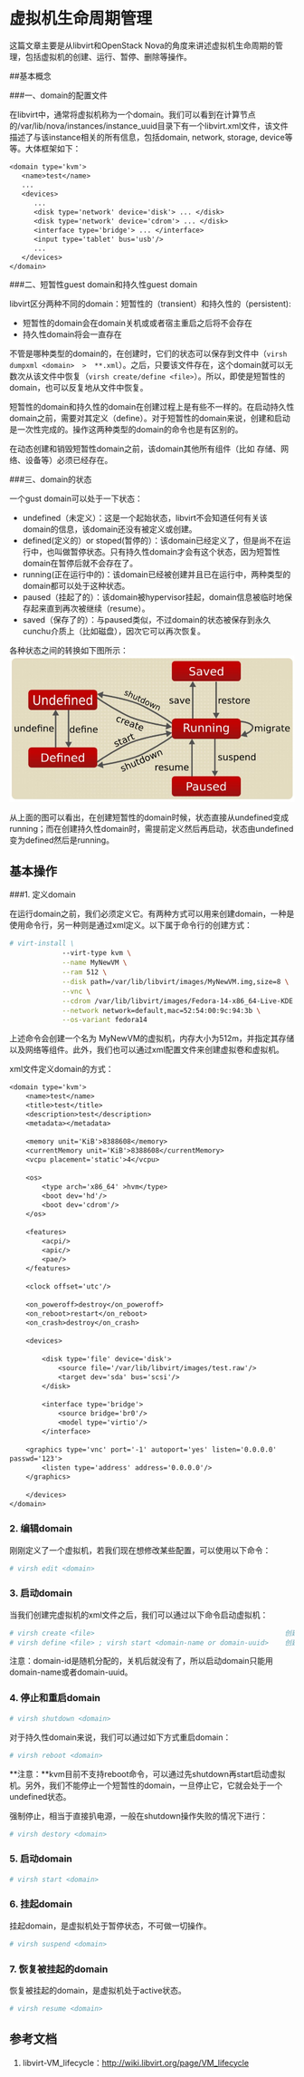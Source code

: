 # 虚拟机生命周期管理

这篇文章主要是从libvirt和OpenStack Nova的角度来讲述虚拟机生命周期的管理，包括虚拟机的创建、运行、暂停、删除等操作。

##基本概念

###一、domain的配置文件

在libvirt中，通常将虚拟机称为一个domain。我们可以看到在计算节点的/var/lib/nova/instances/instance\_uuid目录下有一个libvirt.xml文件，该文件描述了与该instance相关的所有信息，包括domain, network, storage, device等等。大体框架如下：

```
<domain type='kvm'>
   <name>test</name>
   ...
   <devices>
      ...
      <disk type='network' device='disk'> ... </disk>
      <disk type='network' device='cdrom'> ... </disk>
      <interface type='bridge'> ... </interface>
      <input type='tablet' bus='usb'/>
      ...
   </devices>
</domain>
```

###二、短暂性guest domain和持久性guest domain

libvirt区分两种不同的domain：短暂性的（transient）和持久性的（persistent\):

* 短暂性的domain会在domain关机或或者宿主重启之后将不会存在
* 持久性domain将会一直存在

不管是哪种类型的domain的，在创建时，它们的状态可以保存到文件中（`virsh dumpxml <domain>  >  **.xml`）。之后，只要该文件存在，这个domain就可以无数次从该文件中恢复（`virsh create/define <file>`）。所以，即使是短暂性的domain，也可以反复地从文件中恢复。

短暂性的domain和持久性的domain在创建过程上是有些不一样的。在启动持久性domain之前，需要对其定义（define）。对于短暂性的domain来说，创建和启动是一次性完成的。操作这两种类型的domain的命令也是有区别的。

在动态创建和销毁短暂性domain之前，该domain其他所有组件（比如  存储、网络、设备等）必须已经存在。

###三、domain的状态

一个gust domain可以处于一下状态：

* undefined（未定义）：这是一个起始状态，libvirt不会知道任何有关该domain的信息，该domain还没有被定义或创建。
* defined\(定义的）or stoped\(暂停的）：该domain已经定义了，但是尚不在运行中，也叫做暂停状态。只有持久性domain才会有这个状态，因为短暂性domain在暂停后就不会存在了。
* running\(正在运行中的\)：该domain已经被创建并且已在运行中，两种类型的domain都可以处于这种状态。
* paused（挂起了的）：该domain被hypervisor挂起，domain信息被临时地保存起来直到再次被继续（resume）。
* saved（保存了的）：与paused类似，不过domain的状态被保存到永久cunchu介质上（比如磁盘），因次它可以再次恢复。

各种状态之间的转换如下图所示：![](/images/management/domain_state.png)

从上面的图可以看出，在创建短暂性的domain时候，状态直接从undefined变成running；而在创建持久性domain时，需提前定义然后再启动，状态由undefined变为defined然后是running。

## 基本操作

###1. 定义domain

在运行domain之前，我们必须定义它。有两种方式可以用来创建domain，一种是使用命令行，另一种则是通过xml定义。以下属于命令行的创建方式：

```bash
# virt-install \           
             --virt-type kvm \
             --name MyNewVM \
             --ram 512 \
             --disk path=/var/lib/libvirt/images/MyNewVM.img,size=8 \
             --vnc \
             --cdrom /var/lib/libvirt/images/Fedora-14-x86_64-Live-KDE.iso \
             --network network=default,mac=52:54:00:9c:94:3b \
             --os-variant fedora14
```

上述命令会创建一个名为 MyNewVM的虚拟机，内存大小为512m，并指定其存储以及网络等组件。此外，我们也可以通过xml配置文件来创建虚拟卷和虚拟机。

xml文件定义domain的方式：

```
<domain type='kvm'>
    <name>test</name>
    <title>test</title>
    <description>test</description>
    <metadata></metadata>

    <memory unit='KiB'>8388608</memory>
    <currentMemory unit='KiB'>8388608</currentMemory>
    <vcpu placement='static'>4</vcpu>

    <os>
        <type arch='x86_64' >hvm</type>
        <boot dev='hd'/>
        <boot dev='cdrom'/>
    </os>

    <features>
        <acpi/>
        <apic/>
        <pae/>
    </features>

    <clock offset='utc'/>

    <on_poweroff>destroy</on_poweroff>
    <on_reboot>restart</on_reboot>
    <on_crash>destroy</on_crash>

    <devices>

        <disk type='file' device='disk'>
            <source file='/var/lib/libvirt/images/test.raw'/>
            <target dev='sda' bus='scsi'/>
        </disk>

        <interface type='bridge'>
            <source bridge='br0'/>
            <model type='virtio'/>
        </interface>

    <graphics type='vnc' port='-1' autoport='yes' listen='0.0.0.0' passwd='123'> 
        <listen type='address' address='0.0.0.0'/>
    </graphics>

    </devices>
</domain>
```

### 2. 编辑domain

刚刚定义了一个虚拟机，若我们现在想修改某些配置，可以使用以下命令：

```bash
# virsh edit <domain>
```

### 3. 启动domain

当我们创建完虚拟机的xml文件之后，我们可以通过以下命令启动虚拟机：

```bash
# virsh create <file>                                               创建短暂性domain
# virsh define <file> ; virsh start <domain-name or domain-uuid>    创建持久性domain
```

注意：domain-id是随机分配的，关机后就没有了，所以启动domain只能用domain-name或者domain-uuid。


### 4. 停止和重启domain

```bash
# virsh shutdown <domain>
```

对于持久性domain来说，我们可以通过如下方式重启domain：

```bash
# virsh reboot <domain>
```

**注意：**kvm目前不支持reboot命令，可以通过先shutdown再start启动虚拟机。另外，我们不能停止一个短暂性的domain，一旦停止它，它就会处于一个undefined状态。

强制停止，相当于直接扒电源，一般在shutdown操作失败的情况下进行：

```bash
# virsh destory <domain>
```

### 5. 启动domain

```bash
# virsh start <domain>
```

### 6. 挂起domain

挂起domain，是虚拟机处于暂停状态，不可做一切操作。

```bash
# virsh suspend <domain>
```

### 7. 恢复被挂起的domain

恢复被挂起的domain，是虚拟机处于active状态。

```bash
# virsh resume <domain>
```

## 参考文档

1. libvirt-VM_lifecycle：http://wiki.libvirt.org/page/VM_lifecycle



